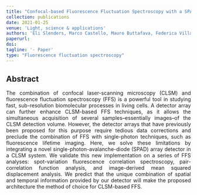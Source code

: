 ```yaml
---
title: "Confocal-based Fluorescence Fluctuation Spectroscopy with a SPAD Array Detector"
collection: publications
date: 2021-01-25
venue: 'Light, science & applications'
authors: 'Eli Slenders, Marco Castello, Mauro Buttafava, Federica Villa, Alberto Tosi, Luca Lanzanò, Sami V Koho, Giuseppe Vicidomini'
paperurl: 
doi: 
tagline: '- Paper'
type: "Fluorescence fluctuation spectroscopy"
---
```


<h2> Abstract </h2>
<p align= "justify">
The combination of confocal laser-scanning microscopy (CLSM) and fluorescence fluctuation spectroscopy (FFS) is a powerful tool in studying fast, sub-resolution biomolecular processes in living cells. A detector array can further enhance CLSM-based FFS techniques, as it allows the simultaneous acquisition of several samples–essentially images–of the CLSM detection volume. However, the detector arrays that have previously been proposed for this purpose require tedious data corrections and preclude the combination of FFS with single-photon techniques, such as fluorescence lifetime imaging. Here, we solve these limitations by integrating a novel single-photon-avalanche-diode (SPAD) array detector in a CLSM system. We validate this new implementation on a series of FFS analyses: spot-variation fluorescence correlation spectroscopy, pair-correlation function analysis, and image-derived mean squared displacement analysis. We predict that the unique combination of spatial and temporal information provided by our detector will make the proposed architecture the method of choice for CLSM-based FFS.
  
  
  
  
